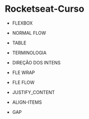 # Rocketseat-Curso

- FLEXBOX

- NORMAL FLOW

- TABLE

- TERMINOLOGIA

- DIREÇÂO DOS INTENS

- FLE WRAP

- FLE FLOW 

- JUSTIFY_CONTENT

- ALIGN-ITEMS

- GAP


